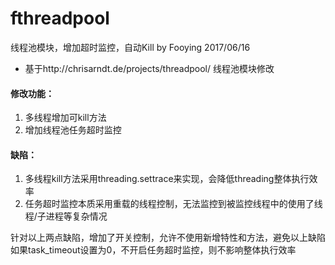 # fthreadpool
线程池模块，增加超时监控，自动Kill
by Fooying 2017/06/16


* 基于http://chrisarndt.de/projects/threadpool/ 线程池模块修改

#### 修改功能：
1. 多线程增加可kill方法
2. 增加线程池任务超时监控

#### 缺陷：
1. 多线程kill方法采用threading.settrace来实现，会降低threading整体执行效率
2. 任务超时监控本质采用重载的线程控制，无法监控到被监控线程中的使用了线程/子进程等复杂情况


针对以上两点缺陷，增加了开关控制，允许不使用新增特性和方法，避免以上缺陷
如果task_timeout设置为0，不开启任务超时监控，则不影响整体执行效率
